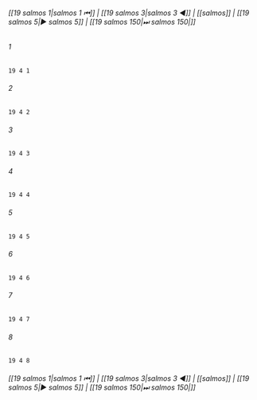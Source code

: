 
###### [[19 salmos 1|salmos 1 ⏮]] | [[19 salmos 3|salmos 3 ◀]] | [[salmos]] | [[19 salmos 5|▶ salmos 5]] | [[19 salmos 150|⏭ salmos 150|]]

###### 1
``` verse
19 4 1 
```
###### 2
``` verse
19 4 2 
```
###### 3
``` verse
19 4 3 
```
###### 4
``` verse
19 4 4 
```
###### 5
``` verse
19 4 5 
```
###### 6
``` verse
19 4 6 
```
###### 7
``` verse
19 4 7 
```
###### 8
``` verse
19 4 8 
```

###### [[19 salmos 1|salmos 1 ⏮]] | [[19 salmos 3|salmos 3 ◀]] | [[salmos]] | [[19 salmos 5|▶ salmos 5]] | [[19 salmos 150|⏭ salmos 150|]]

